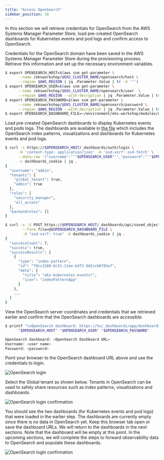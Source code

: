 ```yaml
---
title: "Access OpenSearch"
sidebar_position: 10
---
```


In this section we will retrieve credentials for OpenSearch from the AWS Systems Manager Parameter Store, load pre-created OpenSearch dashboards for Kubernetes events and pod logs and confirm access to OpenSearch.

Credentials for the OpenSearch domain have been saved in the AWS Systems Manager Parameter Store during the provisioning process. Retrieve this information and set up the necessary environment variables.

```bash
$ export OPENSEARCH_HOST=$(aws ssm get-parameter \
      --name /eksworkshop/$EKS_CLUSTER_NAME/opensearch/host \
      --region $AWS_REGION | jq .Parameter.Value | tr -d '"')
$ export OPENSEARCH_USER=$(aws ssm get-parameter \
      --name /eksworkshop/$EKS_CLUSTER_NAME/opensearch/user  \
      --region $AWS_REGION --with-decryption | jq .Parameter.Value | tr -d '"')
$ export OPENSEARCH_PASSWORD=$(aws ssm get-parameter \
      --name /eksworkshop/$EKS_CLUSTER_NAME/opensearch/password \
      --region $AWS_REGION --with-decryption | jq .Parameter.Value | tr -d '"')
$ export OPENSEARCH_DASHBOARD_FILE=~/environment/eks-workshop/modules/observability/opensearch/opensearch-dashboards.ndjson
```

Load pre-created OpenSearch dashboards to display Kubernetes events and pods logs. The dashboards are available in [the file](https://github.com/VAR::MANIFESTS_OWNER/VAR::MANIFESTS_REPOSITORY/tree/VAR::MANIFESTS_REF/manifests/modules/observability/opensearch/opensearch-dashboards.ndjson) which includes the OpenSearch index patterns, visualizations and dashboards for Kubernetes events and pod logs.

```bash
$ curl -s https://$OPENSEARCH_HOST/_dashboards/auth/login \
      -H 'content-type: application/json' -H 'osd-xsrf: osd-fetch' \
      --data-raw '{"username":"'"$OPENSEARCH_USER"'","password":"'"$OPENSEARCH_PASSWORD"'"}' \
      -c dashboards_cookie | jq .
{
  "username": "admin",
  "tenants": {
    "global_tenant": true,
    "admin": true
  },
  "roles": [
    "security_manager",
    "all_access"
  ],
  "backendroles": []
}

$ curl -s -X POST https://$OPENSEARCH_HOST/_dashboards/api/saved_objects/_import?overwrite=true \
        --form file=@$OPENSEARCH_DASHBOARD_FILE \
        -H "osd-xsrf: true" -b dashboards_cookie | jq .
{
  "successCount": 7,
  "success": true,
  "successResults": [
    {
      "type": "index-pattern",
      "id": "79cc3180-6c51-11ee-bdf2-9d2ccb0785e7",
      "meta": {
        "title": "eks-kubernetes-events*",
        "icon": "indexPatternApp"
      }
    },
    ...
  ]
}
```

View the OpenSearch server coordinates and credentials that we retrieved earlier and confirm that the OpenSearch dashboards are accessible.

```bash
$ printf "\nOpenSearch dashboard: https://%s/_dashboards/app/dashboards \nUserName: %q \nPassword: %q \n\n" \
      "$OPENSEARCH_HOST" "$OPENSEARCH_USER" "$OPENSEARCH_PASSWORD"

OpenSearch dashboard: <OpenSearch Dashboard URL>
Username: <user name>
Password: <password>
```

Point your browser to the OpenSearch dashboard URL above and use the credentials to login.

![OpenSearch login](./assets/opensearch-login.webp)

Select the Global tenant as shown below. Tenants in OpenSearch can be used to safely share resources such as index patterns, visualizations and dashboards.

![OpenSearch login confirmation](./assets/opensearch-confirm-2.webp)

You should see the two dashboards (for Kubernetes events and pod logs) that were loaded in the earlier step. The dashboards are currently empty since there is no data in OpenSearch yet. Keep this browser tab open or save the dashboard URLs. We will return to the dashboards in the next sections. Note that the dashboard will be empty at this point. In the upcoming sections, we will complete the steps to forward observability data to OpenSearch and populate these dashboards. 

![OpenSearch login confirmation](./assets/opensearch-dashboard-launch.webp)
